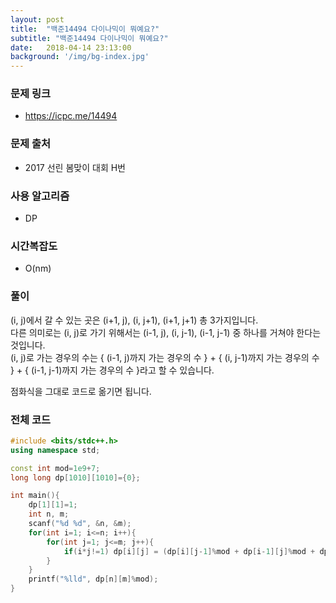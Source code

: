 ```yaml
---
layout: post
title:  "백준14494 다이나믹이 뭐예요?"
subtitle: "백준14494 다이나믹이 뭐예요?"
date:   2018-04-14 23:13:00
background: '/img/bg-index.jpg'
---
```


### 문제 링크
* https://icpc.me/14494

### 문제 출처
* 2017 선린 봄맞이 대회 H번

### 사용 알고리즘
* DP

### 시간복잡도
* O(nm)

### 풀이
(i, j)에서 갈 수 있는 곳은 (i+1, j), (i, j+1), (i+1, j+1) 총 3가지입니다.<br>
다른 의미로는 (i, j)로 가기 위해서는 (i-1, j), (i, j-1), (i-1, j-1) 중 하나를 거쳐야 한다는 것입니다.<br>
(i, j)로 가는 경우의 수는 { (i-1, j)까지 가는 경우의 수 } + { (i, j-1)까지 가는 경우의 수 } + { (i-1, j-1)까지 가는 경우의 수 }라고 할 수 있습니다.

점화식을 그대로 코드로 옮기면 됩니다.

### 전체 코드
```cpp
#include <bits/stdc++.h>
using namespace std;

const int mod=1e9+7;
long long dp[1010][1010]={0};

int main(){
	dp[1][1]=1;
	int n, m;
	scanf("%d %d", &n, &m);
	for(int i=1; i<=n; i++){
		for(int j=1; j<=m; j++){
			if(i*j!=1) dp[i][j] = (dp[i][j-1]%mod + dp[i-1][j]%mod + dp[i-1][j-1]%mod)%mod;
		}
	}
	printf("%lld", dp[n][m]%mod);
}
```
